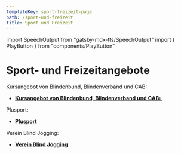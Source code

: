 ```yaml
---
templateKey: sport-freizeit-page
path: /sport-und-freizeit
title: Sport und Freizeit
---
```

import SpeechOutput from "gatsby-mdx-tts/SpeechOutput"
import { PlayButton } from "components/PlayButton"

<SpeechOutput id="sport-und-freizeit-page-teil1" customPlayButton={PlayButton}>

# Sport- und Freizeitangebote

<!--StartFragment-->

Kursangebot von Blindenbund, Blindenverband und CAB:

* **[Kursangebot von Blindenbund, Blindenverband und CAB:
](https://www.inclusion-handicap.ch/)**
 

Plusport:

* **[Plusport](http://www.plusport.ch/)**
 

Verein Blind Jogging:

* **[Verein Blind Jogging](https://blind-jogging.ch/)**

<!--EndFragment-->

</SpeechOutput>